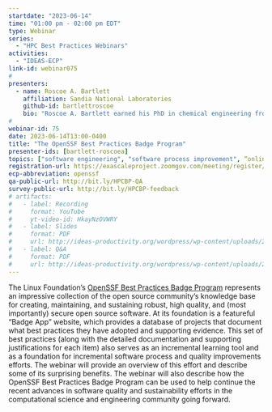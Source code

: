 ```yaml
---
startdate: "2023-06-14"
time: "01:00 pm - 02:00 pm EDT"
type: Webinar
series:
  - "HPC Best Practices Webinars"
activities:
  - "IDEAS-ECP"
link-id: webinar075
#
presenters:
  - name: Roscoe A. Bartlett
    affiliation: Sandia National Laboratories
    github-id: bartlettroscoe
    bio: "Roscoe A. Bartlett earned his PhD in chemical engineering from Carnegie Mellon University researching numerical approaches for solving large-scale constrained optimization problems applied to chemical process engineering. At Sandia National Laboratories and Oak Ridge National Laboratory, he continued research and development in constrained optimization, sensitivity methods, and large-scale numerical software design and integration for computational science &amp; engineering (CSE). Dr. Bartlett currently focuses on software engineering challenges in CSE as well as the development of build, test, and integration software and processes for CSE."
#
webinar-id: 75
date: 2023-06-14T13:00-0400
title: "The OpenSSF Best Practices Badge Program"
presenter-ids: [bartlett-roscoea]
topics: ["software engineering", "software process improvement", “online learning”]
registration-url: https://exascaleproject.zoomgov.com/meeting/register/vJItdeGqpjMiHOTBuRWq1cMHIACOiFHNhz0
ecp-abbreviation: openssf
qa-public-url: http://bit.ly/HPCBP-QA
survey-public-url: http://bit.ly/HPCBP-feedback
# artifacts:
#   - label: Recording
#     format: YouTube
#     yt-video-id: HkayNzOVWRY
#   - label: Slides
#     format: PDF
#     url: http://ideas-productivity.org/wordpress/wp-content/uploads/2023/01/hpcbp-071-openscapes.pdf
#   - label: Q&A
#     format: PDF
#     url: http://ideas-productivity.org/wordpress/wp-content/uploads/2023/01/hpcbp-071-openscapes-qa.pdf
---
```

The Linux Foundation’s [OpenSSF Best Practices Badge Program](https://bssw.io/items/openssf-best-practices-badge-program) represents an impressive collection of the open source community’s knowledge base for creating, maintaining, and sustaining robust, high quality, and (most importantly) secure open source software. At its foundation is a featureful “Badge App” website, which provides a database of projects that document what best practices they have adopted and supporting evidence. This set of best practices (along with the detailed documentation and supporting justifications for each item) also serves as an incremental learning tool and as a foundation for incremental software process and quality improvements efforts. The webinar will provide an overview of this effort and describe some of its surprising benefits. The webinar will also describe how the OpenSSF Best Practices Badge Program can be used to help continue the recent advances in software quality and sustainability efforts in the computational science and engineering community going forward.
